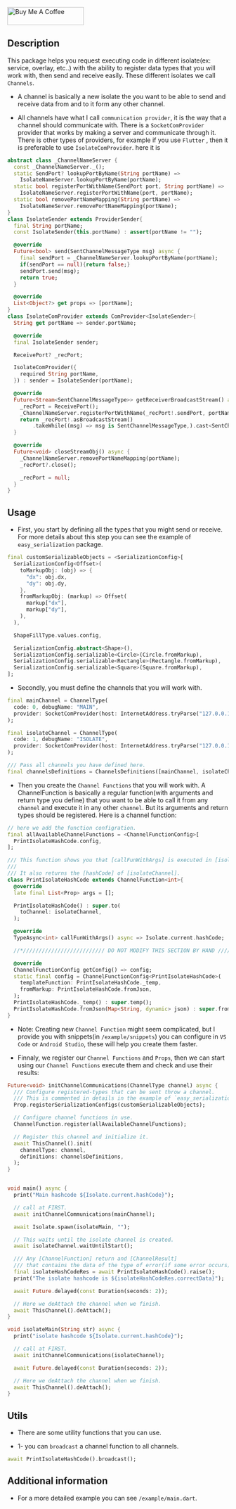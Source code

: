 <a href="https://www.buymeacoffee.com/bola" target="_blank"><img src="https://cdn.buymeacoffee.com/buttons/default-orange.png" alt="Buy Me A Coffee" height="41" width="174"></a>

## Description

This package helps you request executing code in different isolate(ex: service, overlay, etc..) with the ability to register data types that you will work with, then send and receive easily.
These different isolates we call `Channels`.

* A channel is basically a new isolate the you want to be able to send and receive data from and to it form any other channel.

* All channels have what I call `communication provider`, it is the way that a channel should communicate with.
There is a `SocketComProvider` provider that works by making a server and communicate through it. There is other types of providers, for example if you use `Flutter` , then it is preferable to use `IsolateComProvider`. here it is

```dart
abstract class _ChannelNameServer {
  const _ChannelNameServer._();
  static SendPort? lookupPortByName(String portName) => 
    IsolateNameServer.lookupPortByName(portName);
  static bool registerPortWithName(SendPort port, String portName) => 
    IsolateNameServer.registerPortWithName(port, portName);
  static bool removePortNameMapping(String portName) => 
    IsolateNameServer.removePortNameMapping(portName);
}
class IsolateSender extends ProviderSender{
  final String portName;
  const IsolateSender(this.portName) : assert(portName != "");

  @override
  Future<bool> send(SentChannelMessageType msg) async {
    final sendPort = _ChannelNameServer.lookupPortByName(portName);
    if(sendPort == null){return false;}
    sendPort.send(msg);
    return true;
  }

  @override
  List<Object?> get props => [portName];
}
class IsolateComProvider extends ComProvider<IsolateSender>{
  String get portName => sender.portName;

  @override
  final IsolateSender sender;

  ReceivePort? _recPort;

  IsolateComProvider({
    required String portName,
  }) : sender = IsolateSender(portName);

  @override
  Future<Stream<SentChannelMessageType>> getReceiverBroadcastStream() async {
    _recPort = ReceivePort();
    _ChannelNameServer.registerPortWithName(_recPort!.sendPort, portName);
    return _recPort!.asBroadcastStream()
        .takeWhile((msg) => msg is SentChannelMessageType,).cast<SentChannelMessageType>();
  }

  @override
  Future<void> closeStreamObj() async {
    _ChannelNameServer.removePortNameMapping(portName);
    _recPort?.close();

    _recPort = null;
  }
}
```


## Usage

* First, you start by defining all the types that you might send or receive.
For more details about this step you can see the example of `easy_serialization` package.

```dart
final customSerializableObjects = <SerializationConfig>[
  SerializationConfig<Offset>(
    toMarkupObj: (obj) => {
      "dx": obj.dx,
      "dy": obj.dy,
    },
    fromMarkupObj: (markup) => Offset(
      markup["dx"],
      markup["dy"],
    ),
  ),

  ShapeFillType.values.config,

  SerializationConfig.abstract<Shape>(),
  SerializationConfig.serializable<Circle>(Circle.fromMarkup),
  SerializationConfig.serializable<Rectangle>(Rectangle.fromMarkup),
  SerializationConfig.serializable<Square>(Square.fromMarkup),
];
```


* Secondly, you must define the channels that you will work with.

```dart
final mainChannel = ChannelType(
  code: 0, debugName: "MAIN",
  provider: SocketComProvider(host: InternetAddress.tryParse("127.0.0.1"), port: 5000,),
);

final isolateChannel = ChannelType(
  code: 1, debugName: "ISOLATE",
  provider: SocketComProvider(host: InternetAddress.tryParse("127.0.0.1"), port: 5001,),
);

/// Pass all channels you have defined here.
final channelsDefinitions = ChannelsDefinitions([mainChannel, isolateChannel]);
```

* Then you create the `Channel Functions` that you will work with.
A ChannelFunction is basically a regular function(with arguments and return type you define) that you want to be able to call it from any `channel` and execute it in any other `channel`.
But its arguments and return types should be registered. Here is a channel function:

```dart
// here we add the function configration.
final allAvailableChannelFunctions = <ChannelFunctionConfig>[
  PrintIsolateHashCode.config,
];

/// This function shows you that [callFunWithArgs] is executed in [isolateChannel].
/// 
/// It also returns the [hashCode] of [isolateChannel].
class PrintIsolateHashCode extends ChannelFunction<int>{
  @override
  late final List<Prop> args = [];

  PrintIsolateHashCode() : super.to(
    toChannel: isolateChannel,
  );

  @override
  TypeAsync<int> callFunWithArgs() async => Isolate.current.hashCode;

  //*////////////////////////// DO NOT MODIFY THIS SECTION BY HAND //////////////////////////*//

  @override
  ChannelFunctionConfig getConfig() => config;
  static final config = ChannelFunctionConfig<PrintIsolateHashCode>(
    templateFunction: PrintIsolateHashCode._temp,
    fromMarkup: PrintIsolateHashCode.fromJson,
  );
  PrintIsolateHashCode._temp() : super.temp();
  PrintIsolateHashCode.fromJson(Map<String, dynamic> json) : super.fromJson(json);
}
```

* Note: Creating new `Channel Function` might seem complicated, but I provide you with snippets(in `/example/snippets`) you can configure in `VS Code` or `Android Studio`, these will help you create them faster.



* Finnaly, we register our `Channel Functions` and `Props`, then we can start using our `Channel Functions` execute them and check and use their results:

```dart
Future<void> initChannelCommunications(ChannelType channel) async {
  /// Configure registered-types that can be sent throw a channel.
  /// This is commented in details in the example of `easy_serialization` Package.
  Prop.registerSerializationConfigs(customSerializableObjects);

  // Configure channel functions in use.
  ChannelFunction.register(allAvailableChannelFunctions);

  // Register this channel and initialize it.
  await ThisChannel().init(
    channelType: channel,
    definitions: channelsDefinitions,
  );
}


void main() async {
  print("Main hashcode ${Isolate.current.hashCode}");

  // call at FIRST.
  await initChannelCommunications(mainChannel);

  await Isolate.spawn(isolateMain, "");

  // This waits until the isolate channel is created.
  await isolateChannel.waitUntilStart();

  /// Any [ChannelFunction] return and [ChannelResult]
  /// that contains the data of the type of error(if some error occurs).
  final isolateHashCodeRes = await PrintIsolateHashCode().raise();
  print("The isolate hashcode is ${isolateHashCodeRes.correctData}");

  await Future.delayed(const Duration(seconds: 2));

  // Here we deAttach the channel when we finish.
  await ThisChannel().deAttach();
}

void isolateMain(String str) async {
  print("isolate hashcode ${Isolate.current.hashCode}");

  // call at FIRST.
  await initChannelCommunications(isolateChannel);

  await Future.delayed(const Duration(seconds: 2));

  // Here we deAttach the channel when we finish.
  await ThisChannel().deAttach();
}
```


## Utils

* There are some utility functions that you can use.


* 1- you can `broadcast` a channel function to all channels.

```dart
await PrintIsolateHashCode().broadcast();
```


## Additional information

* For a more detailed example you can see `/example/main.dart`.
